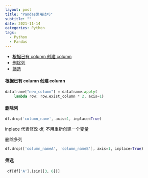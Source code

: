 ```yaml
---
layout: post
title: "Pandas常用技巧"
subtitle: ""
date: 2021-11-14
categories: Python
tags:
  - Python
  - Pandas
---
```


- [根据已有 column 创建 column](#根据已有-column-创建-column)
- [删除列](#删除列)
- [筛选](#筛选)

#### 根据已有 column 创建 column

```python
dataframe["new_column"] = dataframe.apply(
    lambda row: row.exist_column * 2, axis=1)
```

#### 删除列

```python
df.drop('column_name', axis=1, inplace=True)
```

inplace 代表修改 df, 不用重新创建一个变量

删除多列

```python
df.drop(['column_nameA', 'column_nameB'], axis=1, inplace=True)
```

#### 筛选

```python
 df[df['A'].isin([3, 6])]
```
